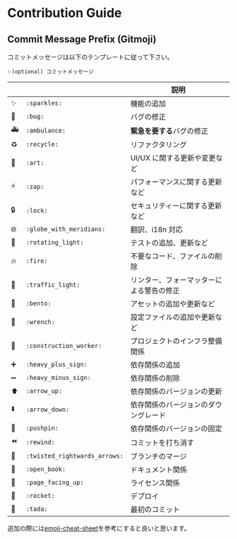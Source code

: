 # Contribution Guide

## Commit Message Prefix (Gitmoji)

コミットメッセージは以下のテンプレートに従って下さい。

```
✨(optional) コミットメッセージ
```

|     |                               | 説明                                     |
| --- | ----------------------------- | ---------------------------------------- |
| ✨  | `:sparkles:`                  | 機能の追加                               |
| 🐛  | `:bug:`                       | バグの修正                               |
| 🚑  | `:ambulance:`                 | **緊急を要する**バグの修正               |
| ♻️  | `:recycle:`                   | リファクタリング                         |
| 🎨  | `:art:`                       | UI/UX に関する更新や変更など             |
| ⚡️ | `:zap:`                       | パフォーマンスに関する更新など           |
| 🔒  | `:lock:`                      | セキュリティーに関する更新など           |
| 🌐  | `:globe_with_meridians:`      | 翻訳、i18n 対応                          |
| 🚨  | `:rotating_light:`            | テストの追加、更新など                   |
| 🔥  | `:fire:`                      | 不要なコード、ファイルの削除             |
| 🚥  | `:traffic_light:`             | リンター、フォーマッターによる警告の修正 |
| 🍱  | `:bento:`                     | アセットの追加や更新など                 |
| 🔧  | `:wrench:`                    | 設定ファイルの追加や更新など             |
| 👷  | `:construction_worker:`       | プロジェクトのインフラ整備関係           |
| ➕  | `:heavy_plus_sign:`           | 依存関係の追加                           |
| ➖  | `:heavy_minus_sign:`          | 依存関係の削除                           |
| ⬆️  | `:arrow_up:`                  | 依存関係のバージョンの更新               |
| ⬇️  | `:arrow_down:`                | 依存関係のバージョンのダウングレード     |
| 📌  | `:pushpin:`                   | 依存関係のバージョンの固定               |
| ⏪  | `:rewind:`                    | コミットを打ち消す                       |
| 🔀  | `:twisted_rightwards_arrows:` | ブランチのマージ                         |
| 📖  | `:open_book:`                 | ドキュメント関係                         |
| 📄  | `:page_facing_up:`            | ライセンス関係                           |
| 🚀  | `:rocket:`                    | デプロイ                                 |
| 🎉  | `:tada:`                      | 最初のコミット                           |

追加の際には[emoji-cheat-sheet](https://gist.github.com/SnO2WMaN/85d458f5463af1b3297aa4b538f1bb98)を参考にすると良いと思います。
